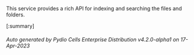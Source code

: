 






This service provides a rich API for indexing and searching the files and folders.

[:summary]

###### Auto generated by Pydio Cells Enterprise Distribution v4.2.0-alpha1 on 17-Apr-2023
